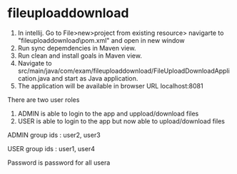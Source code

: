 # fileuploaddownload
1. In intellij. Go to File>new>project from existing resource> navigarte to "fileuploaddownload\pom.xml" and open in new window
2. Run sync depemdencies in Maven view.
3. Run clean and install goals in Maven view.
4. Navigate to src/main/java/com/exam/fileuploaddownload/FileUploadDownloadApplication.java
   and start as Java application.
5. The application will be available in browser URL localhost:8081

There are two user roles
1. ADMIN  is able to login to the app and uppload/download files
2. USER   is able to login to the app but now able to upload/download files

ADMIN group ids :  user2, user3

USER  group ids : user1, user4

Password is password for all usera
